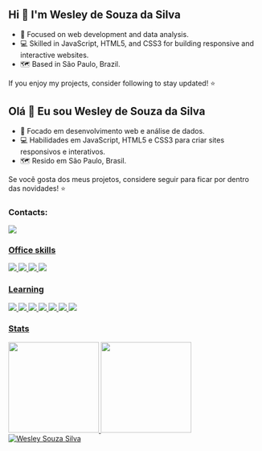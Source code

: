 ## Hi 👋 I'm Wesley de Souza da Silva

- 🌱 Focused on web development and data analysis.
- 💻 Skilled in JavaScript, HTML5, and CSS3 for building responsive and interactive websites.
- 🗺 Based in São Paulo, Brazil.
  
If you enjoy my projects, consider following to stay updated! ⭐

## Olá 👋 Eu sou Wesley de Souza da Silva
- 🌱 Focado em desenvolvimento web e análise de dados.
- 💻 Habilidades em JavaScript, HTML5 e CSS3 para criar sites responsivos e interativos.
- 🗺 Resido em São Paulo, Brasil.

Se você gosta dos meus projetos, considere seguir para ficar por dentro das novidades! ⭐

### Contacts:

<a href = "mailto: wesleyondo@gmail.com"><img loading="lazy" src="https://img.shields.io/badge/Gmail-D14836?style=for-the-badge&logo=gmail&logoColor=white" target="_blank">

### Office skills

<img src="https://img.shields.io/badge/Microsoft_Excel-217346?style=for-the-badge&logo=microsoft-excel&logoColor=white" /> <img src="https://img.shields.io/badge/Microsoft_Word-2B579A?style=for-the-badge&logo=microsoft-word&logoColor=white" /> <img src="https://img.shields.io/badge/Microsoft_PowerPoint-B7472A?style=for-the-badge&logo=microsoft-powerpoint&logoColor=white" /> <img src="https://img.shields.io/badge/LibreOffice-18A303?style=for-the-badge&logo=LibreOffice&logoColor=white" />

### Learning

<img src="https://img.shields.io/badge/Arduino-00979D?style=for-the-badge&logo=Arduino&logoColor=white" /> <img src="https://img.shields.io/badge/Arduino_IDE-00979D?style=for-the-badge&logo=arduino&logoColor=white" /> <img src="https://img.shields.io/badge/HTML5-E34F26?style=for-the-badge&logo=html5&logoColor=white" /> <img src="https://img.shields.io/badge/CSS3-1572B6?style=for-the-badge&logo=css3&logoColor=white" /> <img src="https://img.shields.io/badge/JavaScript-323330?style=for-the-badge&logo=javascript&logoColor=F7DF1E" /> <img src="https://img.shields.io/badge/Node%20js-339933?style=for-the-badge&logo=nodedotjs&logoColor=white" /> <img src="https://img.shields.io/badge/Visual_Studio_Code-0078D4?style=for-the-badge&logo=visual%20studio%20code&logoColor=white" />

### Stats

  <img loading="lazy" height="180em" src="https://github-readme-stats.vercel.app/api/top-langs/?username=WesleySouzaSilva97&layout=compact&langs_count=7&theme=dark"/>
  <img loading="lazy" height="180em" src="https://github-readme-stats.vercel.app/api?username=WesleySouzaSilva97&show_icons=true&theme=dark&include_all_commits=true&count_private=true"/>
  <img src="https://github-readme-streak-stats.herokuapp.com/?user=WesleySouzaSilva97&theme=dark" alt="Wesley Souza Silva"/>

